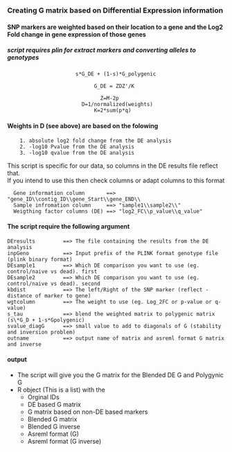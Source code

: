 ### Creating G matrix based on Differential Expression information  
#### SNP markers are weighted based on their location to a gene and the Log2 Fold change in gene expression of those genes   
##### script requires plin for extract markers and converting alleles to genotypes

                          s*G_DE + (1-s)*G_polygenic  

                                G_DE = ZDZ'/K  

                                  Z=M-2p  
                            D=1/normalized(weights)  
                                K=2*sum(p*q)  

#### Weights in D (see above) are based on the folowing  
        1. absolute log2 fold change from the DE analysis  
        2. -log10 Pvalue from the DE analysis  
        3. -log10 qvalue from the DE analysis  
    

This script is specific for our data, so columns in the DE results file reflect that.  
If you intend to use this then check columns or adapt columns to this format  

      Gene information column       ==> "gene_ID\\contig_ID\\gene_Start\\gene_END\\
      Sample infromation column     ==> "sample1\\sample2\\"
      Weigthing factor columns (DE) ==> "log2_FC\\p_value\\q_value"


#### The script require the following argument  
    DEresults         ==> The file containing the results from the DE analysis  
    inpGeno           ==> Input prefix of the PLINK format genotype file (plink binary format)  
    DEsample1         ==> Which DE comparison you want to use (eg. control/naive vs dead). first  
    DEsample2         ==> Which DE comparison you want to use (eg. control/naive vs dead). second  
    kbdist            ==> The left/Right of the SNP marker (reflect - distance of marker to gene)  
    wgtcolumn         ==> The weight to use (eg. Log_2FC or p-value or q-value)  
    s_tau             ==> blend the weighted matrix to polygenic matrix (s\*G_D + 1-s*Gpolygenic)  
    svalue_diagG      ==> small value to add to diagonals of G (stability and inversion problem)  
    outname           ==> output name of matrix and asreml format G matrix and inverse  


#### output 

- The script will give you the G matrix for the Blended DE G and Polygynic G  
- R object (This is a list) with the 
    - Orginal IDs
    - DE based G matrix
    - G matrix based on non-DE based markers
    - Blended G matrix 
    - Blended G inverse
    - Asreml format (G)
    - Asreml format (G inverse)
    
    



